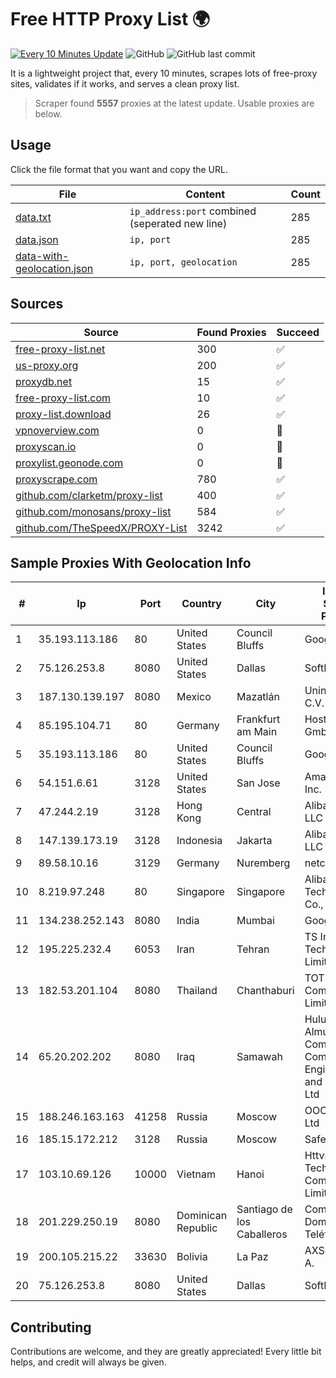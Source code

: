 
# Free HTTP Proxy List 🌍

[![Every 10 Minutes Update](https://github.com/mertguvencli/http-proxy-list/actions/workflows/main.yml/badge.svg?branch=main)](https://github.com/mertguvencli/http-proxy-list/actions/workflows/main.yml)
![GitHub](https://img.shields.io/github/license/mertguvencli/http-proxy-list)
![GitHub last commit](https://img.shields.io/github/last-commit/mertguvencli/http-proxy-list)

It is a lightweight project that, every 10 minutes, scrapes lots of free-proxy sites, validates if it works, and serves a clean proxy list.


> Scraper found **5557** proxies at the latest update. Usable proxies are below.

## Usage

Click the file format that you want and copy the URL.


|File|Content|Count|
|----|-------|-----|
|[data.txt](https://raw.githubusercontent.com/mertguvencli/http-proxy-list/main/proxy-list/data.txt)|`ip_address:port` combined (seperated new line)|285|
|[data.json](https://raw.githubusercontent.com/mertguvencli/http-proxy-list/main/proxy-list/data.json)|`ip, port`|285|
|[data-with-geolocation.json](https://raw.githubusercontent.com/mertguvencli/http-proxy-list/main/proxy-list/data-with-geolocation.json)|`ip, port, geolocation`|285|

## Sources

|Source|Found Proxies|Succeed|
|------|-------------|-------|
|[free-proxy-list.net](https://free-proxy-list.net)|300|✅|
|[us-proxy.org](https://www.us-proxy.org)|200|✅|
|[proxydb.net](http://proxydb.net)|15|✅|
|[free-proxy-list.com](https://free-proxy-list.com/?page=&port=&type%5B%5D=http&type%5B%5D=https&up_time=0&search=Search)|10|✅|
|[proxy-list.download](https://www.proxy-list.download/HTTP)|26|✅|
|[vpnoverview.com](https://vpnoverview.com/privacy/anonymous-browsing/free-proxy-servers)|0|🚫|
|[proxyscan.io](https://www.proxyscan.io)|0|🚫|
|[proxylist.geonode.com](https://proxylist.geonode.com/api/proxy-list?limit=300&page=1&sort_by=lastChecked&sort_type=desc&protocols=http,https)|0|🚫|
|[proxyscrape.com](https://api.proxyscrape.com/v2/?request=displayproxies&protocol=http&timeout=10000&country=all&ssl=all&anonymity=all)|780|✅|
|[github.com/clarketm/proxy-list](https://raw.githubusercontent.com/clarketm/proxy-list/master/proxy-list-raw.txt)|400|✅|
|[github.com/monosans/proxy-list](https://raw.githubusercontent.com/monosans/proxy-list/main/proxies/http.txt)|584|✅|
|[github.com/TheSpeedX/PROXY-List](https://raw.githubusercontent.com/TheSpeedX/PROXY-List/master/http.txt)|3242|✅|


## Sample Proxies With Geolocation Info

|#|Ip|Port|Country|City|Internet Service Provider|
|-|--|----|-------|----|-------------------------|
|1|35.193.113.186|80|United States|Council Bluffs|Google LLC|
|2|75.126.253.8|8080|United States|Dallas|SoftLayer|
|3|187.130.139.197|8080|Mexico|Mazatlán|Uninet S.A. de C.V.|
|4|85.195.104.71|80|Germany|Frankfurt am Main|Host Europe GmbH|
|5|35.193.113.186|80|United States|Council Bluffs|Google LLC|
|6|54.151.6.61|3128|United States|San Jose|Amazon.com, Inc.|
|7|47.244.2.19|3128|Hong Kong|Central|Alibaba.com LLC|
|8|147.139.173.19|3128|Indonesia|Jakarta|Alibaba.com LLC|
|9|89.58.10.16|3129|Germany|Nuremberg|netcup GmbH|
|10|8.219.97.248|80|Singapore|Singapore|Alibaba (US) Technology Co., Ltd.|
|11|134.238.252.143|8080|India|Mumbai|Google LLC|
|12|195.225.232.4|6053|Iran|Tehran|TS Information Technology Limited|
|13|182.53.201.104|8080|Thailand|Chanthaburi|TOT Public Company Limited|
|14|65.20.202.202|8080|Iraq|Samawah|Hulum Almustakbal Company for Communication Engineering and Services Ltd|
|15|188.246.163.163|41258|Russia|Moscow|OOO WestCall Ltd|
|16|185.15.172.212|3128|Russia|Moscow|SafeData LLC|
|17|103.10.69.126|10000|Vietnam|Hanoi|Httvserver Technology Company Limited|
|18|201.229.250.19|8080|Dominican Republic|Santiago de los Caballeros|Compañía Dominicana de Teléfonos S. A.|
|19|200.105.215.22|33630|Bolivia|La Paz|AXS Bolivia S. A.|
|20|75.126.253.8|8080|United States|Dallas|SoftLayer|



## Contributing

Contributions are welcome, and they are greatly appreciated! Every
little bit helps, and credit will always be given.

